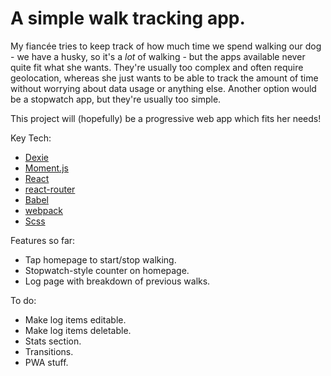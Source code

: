 # A simple walk tracking app.

My fiancée tries to keep track of how much time we spend walking our dog - we have a husky, so it's a *lot* of walking - but the apps available never quite fit what she wants. They're usually too complex and often require geolocation, whereas she just wants to be able to track the amount of time without worrying about data usage or anything else. Another option would be a stopwatch app, but they're usually too simple.

This project will (hopefully) be a progressive web app which fits her needs!

Key Tech:

* [Dexie](https://www.google.fi/url?sa=t&rct=j&q=&esrc=s&source=web&cd=1&cad=rja&uact=8&ved=0ahUKEwjx5Nmm5crTAhUDjiwKHdbLD9UQFggkMAA&url=http%3A%2F%2Fdexie.org%2F&usg=AFQjCNG_B_nbPZ50tK3JnqHA-UYDPfLGIA)
* [Moment.js](https://www.google.fi/url?sa=t&rct=j&q=&esrc=s&source=web&cd=1&cad=rja&uact=8&ved=0ahUKEwj84NSs5crTAhVLCCwKHe-FCHQQFggkMAA&url=https%3A%2F%2Fmomentjs.com%2F&usg=AFQjCNFrKa9LhlqPR9jAxgCJd1MA1vC2GA)
* [React](https://www.google.fi/url?sa=t&rct=j&q=&esrc=s&source=web&cd=1&cad=rja&uact=8&ved=0ahUKEwjilti15crTAhVF6CwKHbY5BJsQFgg_MAA&url=https%3A%2F%2Ffacebook.github.io%2Freact%2F&usg=AFQjCNHa_1d2VQ9XLEwLkZFQYYmqt39aoQ)
* [react-router](https://www.google.fi/url?sa=t&rct=j&q=&esrc=s&source=web&cd=1&cad=rja&uact=8&ved=0ahUKEwimi7i95crTAhVHVywKHfRpDusQFggkMAA&url=https%3A%2F%2Fgithub.com%2FReactTraining%2Freact-router&usg=AFQjCNGVmu1op2YjUHwHV8-re14Uj22oJQ)
* [Babel](https://www.google.fi/url?sa=t&rct=j&q=&esrc=s&source=web&cd=1&cad=rja&uact=8&ved=0ahUKEwipk8bE5crTAhUJiiwKHaSMAXIQFggxMAA&url=https%3A%2F%2Fbabeljs.io%2F&usg=AFQjCNH2hIuY3yGwlZkzpdE-YX4sAlwJ9A)
* [webpack](https://webpack.js.org/)
* [Scss](http://sass-lang.com/)

Features so far:

* Tap homepage to start/stop walking.
* Stopwatch-style counter on homepage.
* Log page with breakdown of previous walks.

To do:

* Make log items editable.
* Make log items deletable.
* Stats section.
* Transitions.
* PWA stuff.
